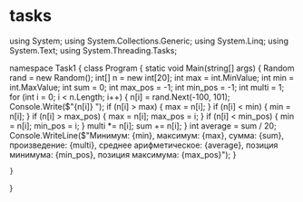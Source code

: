 # tasks
using System;
using System.Collections.Generic;
using System.Linq;
using System.Text;
using System.Threading.Tasks;

namespace Task1
{
    class Program
    {
        static void Main(string[] args)
        {
            Random rand = new Random();
            int[] n = new int[20];
            int max = int.MinValue;
            int min = int.MaxValue;
            int sum = 0;
            int max_pos = -1;
            int min_pos = -1;
            int multi = 1;
            for (int i = 0; i < n.Length; i++)
            {
                n[i] = rand.Next(-100, 101);
                Console.Write($"{n[i]} ");
                if (n[i] > max)
                {
                    max = n[i];
                }
                if (n[i] < min)
                {
                    min = n[i];
                }
                if (n[i] > max_pos)
                {
                    max = n[i];
                    max_pos = i;
                }
                if (n[i] < min_pos)
                {
                    min = n[i];
                    min_pos = i;
                }
                multi *= n[i];
                sum += n[i];
            }
            int average = sum / 20;
            Console.WriteLine($"Минимум: {min}, максимум: {max}, сумма: {sum}, произведение: {multi}, среднее арифметическое: {average}, позиция минимума: {min_pos}, позиция максимума: {max_pos}");
        }


    }
}
